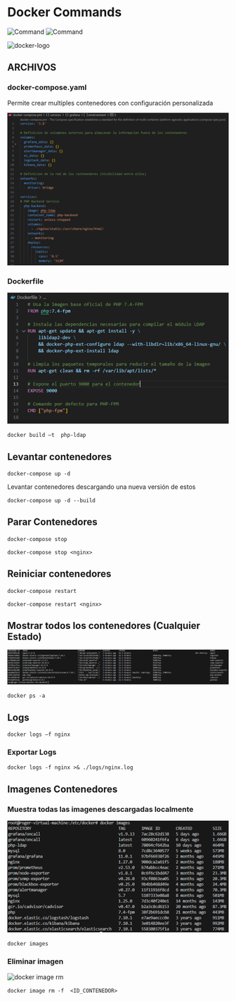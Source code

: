 # Docker Commands

![Command](https://img.shields.io/badge/Tools-Docker-blue)  ![Command](https://img.shields.io/badge/docker_compose-blue) 

<img src="https://encrypted-tbn0.gstatic.com/images?q=tbn:ANd9GcRCAJH4R87uV3Rvncs3L3urjeNESAfJGTMTrA&s" height="120px" alt="docker-logo">

## ARCHIVOS
### docker-compose.yaml
<p>Permite crear multiples contenedores con configuración personalizada</p>

<img src="docker-compose.png">

### Dockerfile
<img src="images/docker-build.png">

```
docker build –t  php-ldap
```

## Levantar contenedores

```
docker-compose up -d
```

<p>Levantar contenedores descargando una nueva versión de estos</p>

```
docker-compose up -d --build
```

## Parar Contenedores

```
docker-compose stop 
```

```
docker-compose stop <nginx>
```

## Reiniciar contenedores

```
docker-compose restart 
```

```
docker-compose restart <nginx>
```

## Mostrar todos los contenedores (Cualquier Estado)
<img src="docker-ps.png">

```
docker ps -a
```

## Logs

```
docker logs –f nginx
```

### Exportar Logs 

```
docker logs -f nginx >& ./logs/nginx.log
```

## Imagenes Contenedores

### Muestra todas las imagenes descargadas localmente
<img src="images/docker-images.png" alt="docker images">

```
docker images
```

### Eliminar imagen

<img src="docker-images-rm.png" alt="docker image rm">

```
docker image rm -f  <ID_CONTENEDOR>
```

